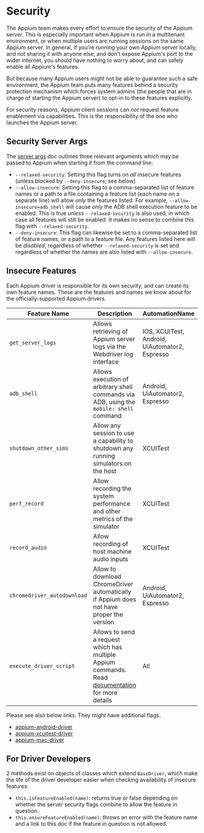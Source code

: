 # Security

The Appium team makes every effort to ensure the security of the Appium server. This is especially important when Appium is run in a multitenant environment, or when multiple users are running sessions on the same Appium server. In general, if you're running your own Appium server locally, and not sharing it with anyone else, and don't expose Appium's port to the wider internet, you should have nothing to worry about, and can safely enable all Appium's features.

But because many Appium users might not be able to guarantee such a safe environment, the Appium team puts many features behind a security protection mechanism which forces system admins (the people that are in charge of starting the Appium server) to opt-in to these features explicitly.

For security reasons, Appium client sessions can _not_ request feature enablement via capabilities. This is the responsibility of the one who launches the Appium server.

## Security Server Args

The [server args](/docs/en/writing-running-appium/server-args.md) doc outlines three relevant arguments which may be passed to Appium when starting it from the command line:

* `--relaxed-security`: Setting this flag turns on _all_ insecure features (unless blocked by `--deny-insecure`; see below)
* `--allow-insecure`: Setting this flag to a comma-separated list of feature names or a path to a file containing a feature list (each name on a separate line) will allow _only_ the features listed. For example, `--allow-insecure=adb_shell` will cause _only_ the ADB shell execution feature to be enabled. This is true _unless_ `--relaxed-security` is also used, in which case all features will still be enabled. It makes no sense to combine this flag with `--relaxed-security`.
* `--deny-insecure`: This flag can likewise be set to a comma-separated list of feature names, or a path to a feature file. Any features listed here will be _disabled_, regardless of whether `--relaxed-security` is set and regardless of whether the names are also listed with `--allow-insecure`.

## Insecure Features

Each Appium driver is responsible for its own security, and can create its own feature names. These are the features and names we know about for the officially-supported Appium drivers.

|Feature Name|Description|AutomationName|
|------------|-----------|-------|
|`get_server_logs`|Allows retrieving of Appium server logs via the Webdriver log interface|IOS, XCUITest, Android, UiAutomator2, Espresso|
|`adb_shell`|Allows execution of arbitrary shell commands via ADB, using the `mobile: shell` command|Android, UiAutomator2, Espresso|
|`shutdown_other_sims`|Allow any session to use a capability to shutdown any running simulators on the host|XCUITest|
|`perf_record`|Allow recording the system performance and other metrics of the simulator|XCUITest|
|`record_audio`|Allow recording of host machine audio inputs|XCUITest|
|`chromedriver_autodownload`|Allow to download ChromeDriver automatically if Appium does not have proper the version |Android, UiAutomator2, Espresso|
|`execute_driver_script`| Allows to send a request which has multiple Appium commands. Read [documentation](https://github.com/appium/appium/blob/master/docs/en/commands/session/execute-driver.md) for more details|All|

Please see also below links. They might have additional flags.

- [appium-android-driver](https://github.com/appium/appium-android-driver#opt-in-features-with-security-risk)
- [appium-xcuitest-driver](https://github.com/appium/appium-xcuitest-driver#opt-in-features-with-security-risk)
- [appium-mac-driver](https://github.com/appium/appium-mac-driver#opt-in-features-with-security-risk)

## For Driver Developers

2 methods exist on objects of classes which extend `BaseDriver`, which make the life of the driver developer easier when checking availability of insecure features:

* `this.isFeatureEnabled(name)`: returns true or false depending on whether the server security flags combine to allow the feature in question.
* `this.ensureFeatureEnabled(name)`: throws an error with the feature name and a link to this doc if the feature in question is not allowed.
